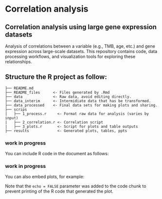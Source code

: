 Correlation analysis
================

## Correlation analysis using large gene expression datasets

Analysis of correlations between a variable (e.g., TMB, age, etc.) and
gene expression across large-scale datasets. This repository contains
code, data processing workflows, and visualization tools for exploring
these relationships.

## Structure the R project as follow:

```
├── README.md
├── README_files      <- Files generated by .Rmd
├── data              <- Raw data, avoid editing directly.
├── data_interim      <- Intermidiate data that has be transformed.
├── data_processed    <- Final data sets for making plots and sharing.
├── scrips
|   ├── 1_process.r     <- Format raw data for analysis (varies by input)
|   ├── 2_correlation.r <- Correlation script
|   ├── 3_plots.r       <- Script for plots and table outputs
├── results             <- Generated plots, tables, ppts
```

### work in progress

You can include R code in the document as follows:

### work in progress

You can also embed plots, for example:

Note that the `echo = FALSE` parameter was added to the code chunk to
prevent printing of the R code that generated the plot.
